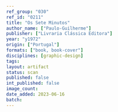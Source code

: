 ```yaml
---
ref_group: "030"
ref_id: "0211"
title: "Os Sete Minutos"
author_name: ["Paulo-Guilherme"]
publisher: ["Livraria Clássica Editora"]
year: "y1972"
origin: ["Portugal"]
formats: ["book, book-cover"]
disciplines: [graphic-design]
tags:
layout: artifact
status: scan
published: false
int_published: false
image_count:
date_added: 2023-06-16
batch:
---
```

